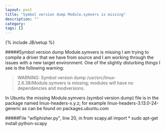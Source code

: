 ```yaml
---
layout: post
title: "Symbol version dump Module.symvers is missing"
description: ""
category: 
tags: []
---
```

{% include JB/setup %}

#####Symbol version dump Module.symvers is missing
I am trying to compile a driver that we have from source and I am working through the issues with a new target environment. One of the slightly disturbing things I see is the following warning:

>WARNING: Symbol version dump /usr/src/linux-2.6.38/Module.symvers is missing; modules will have no dependencies and modversions.

In Ubuntu the missing Module.symvers (symbol version dump) file is in the package named linux-headers-x.y.z; for example linux-headers-3.13.0-24-generic as can be found on packages.ubuntu.com 

#####File "wifiphisher.py", line 20, in <module> from scapy.all import *
sudo apt-get install python-scapy

